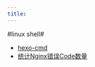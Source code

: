 ```yaml
---
title: 
---
```



#linux shell#

- [hexo-cmd](/linux_shell/hexmo-cmd.html)
- [统计Nginx错误Code数量](/linux_shell/nginx-error.html)